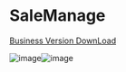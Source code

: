 # SaleManage
[Business Version DownLoad](https://github.com/HaoLeiQ/Sale-Manage/raw/master/Business%20Manage.apk)

![image](https://github.com/HaoLeiQ/Sale-Manage/raw/master/1.png)![image](https://github.com/HaoLeiQ/Sale-Manage/raw/master/2.png) 



